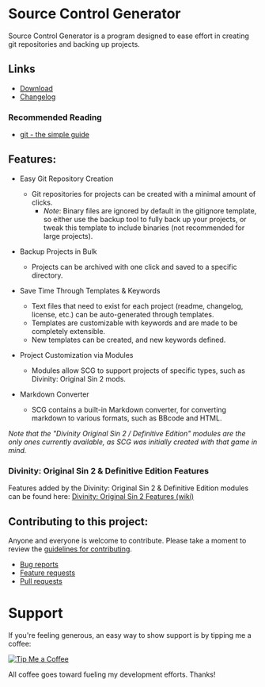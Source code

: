 Source Control Generator
=======

Source Control Generator is a program designed to ease effort in creating git repositories and backing up projects.

## Links

* [Download](https://github.com/LaughingLeader/SourceControlGenerator/releases)
* [Changelog](CHANGELOG.md)

### Recommended Reading

* [git - the simple guide](https://rogerdudler.github.io/git-guide/)

## Features:
* Easy Git Repository Creation
	* Git repositories for projects can be created with a minimal amount of clicks.
		* _Note_: Binary files are ignored by default in the gitignore template, so either use the backup tool to fully back up your projects, or tweak this template to include binaries (not recommended for large projects).

* Backup Projects in Bulk
	* Projects can be archived with one click and saved to a specific directory.

* Save Time Through Templates & Keywords
	* Text files that need to exist for each project (readme, changelog, license, etc.) can be auto-generated through templates.
	* Templates are customizable with keywords and are made to be completely extensible.
	* New templates can be created, and new keywords defined.

* Project Customization via Modules
	* Modules allow SCG to support projects of specific types, such as Divinity: Original Sin 2 mods.

* Markdown Converter
	* SCG contains a built-in Markdown converter, for converting markdown to various formats, such as BBcode and HTML.
	
*Note that the "Divinity Original Sin 2 / Definitive Edition" modules are the only ones currently available, as SCG was initially created with that game in mind.*

### Divinity: Original Sin 2 & Definitive Edition Features
Features added by the Divinity: Original Sin 2 & Definitive Edition modules can be found here: [Divinity: Original Sin 2 Features (wiki)](https://github.com/LaughingLeader/SourceControlGenerator/wiki/Divinity:-Original-Sin-2-Features)
	
## Contributing to this project:

Anyone and everyone is welcome to contribute. Please take a moment to
review the [guidelines for contributing](CONTRIBUTING.md).

* [Bug reports](CONTRIBUTING.md#bugs)
* [Feature requests](CONTRIBUTING.md#features)
* [Pull requests](CONTRIBUTING.md#pull-requests)

# Support
If you're feeling generous, an easy way to show support is by tipping me a coffee:

[![Tip Me a Coffee](https://i.imgur.com/NkmwXff.png)](https://ko-fi.com/LaughingLeader)

All coffee goes toward fueling my development efforts. Thanks!
